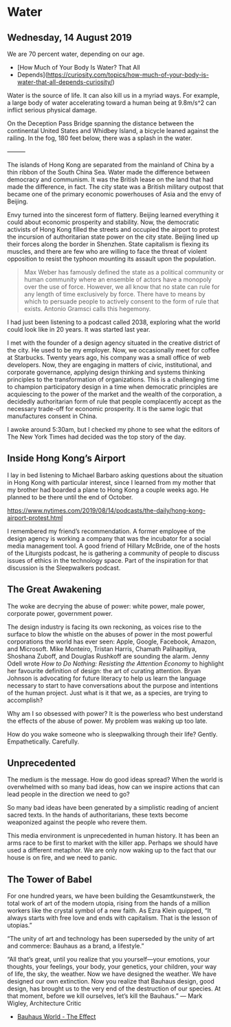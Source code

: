 # Water

## Wednesday, 14 August 2019

We are 70 percent water, depending on our age.

- [How Much of Your Body Is Water? That All
- Depends](https://curiosity.com/topics/how-much-of-your-body-is-water-that-all-depends-curiosity/)

Water is the source of life. It can also kill us in a myriad ways. For example,
a large body of water accelerating toward a human being at 9.8m/s^2 can inflict
serious physical damage.

On the Deception Pass Bridge spanning the distance between the continental
United States and Whidbey Island, a bicycle leaned against the railing. In the
fog, 180 feet below, there was a splash in the water.

———

The islands of Hong Kong are separated from the mainland of China by a thin
ribbon of the South China Sea. Water made the difference between democracy and
communism. It was the British lease on the land that had made the difference, in
fact. The city state was a British military outpost that became one of the
primary economic powerhouses of Asia and the envy of Beijing.

Envy turned into the sincerest form of flattery. Beijing learned everything it
could about economic prosperity and stability. Now, the democratic activists of
Hong Kong filled the streets and occupied the airport to protest the incursion
of authoritarian state power on the city state. Beijing lined up their forces
along the border in Shenzhen. State capitalism is flexing its muscles, and there
are few who are willing to face the threat of violent opposition to resist the
typhoon mounting its assault upon the population.

> Max Weber has famously defined the state as a political community or human
community where an ensemble of actors have a monopoly over the use of force.
However, we all know that no state can rule for any length of time exclusively
by force. There have to means by which to persuade people to actively consent to
the form of rule that exists. Antonio Gramsci calls this hegemony.

I had just been listening to a podcast called 2038, exploring what the world
could look like in 20 years. It was started last year.

I met with the founder of a design agency situated in the creative district of
the city. He used to be my employer. Now, we occasionally meet for coffee at
Starbucks. Twenty years ago, his company was a small office of web developers.
Now, they are engaging in matters of civic, institutional, and corporate
governance, applying design thinking and systems thinking principles to the
transformation of organizations. This is a challenging time to champion
participatory design in a time when democratic principles are acquiescing to the
power of the market and the wealth of the corporation, a decidedly authoritarian
form of rule that people complacently accept as the necessary trade-off for
economic prosperity. It is the same logic that manufactures consent in China.

I awoke around 5:30am, but I checked my phone to see what the editors of The New
York Times had decided was the top story of the day.

## Inside Hong Kong’s Airport

I lay in bed listening to Michael Barbaro asking questions about the situation
in Hong Kong with particular interest, since I learned from my mother that my
brother had boarded a plane to Hong Kong a couple weeks ago. He planned to be
there until the end of October.

https://www.nytimes.com/2019/08/14/podcasts/the-daily/hong-kong-airport-protest.html

I remembered my friend’s recommendation. A former employee of the design agency
is working a company that was the incubator for a social media management tool.
A good friend of Hillary McBride, one of the hosts of the Liturgists podcast, he
is gathering a community of people to discuss issues of ethics in the technology
space. Part of the inspiration for that discussion is the Sleepwalkers podcast.

## The Great Awakening

The woke are decrying the abuse of power: white power, male power, corporate
power, government power.

The design industry is facing its own reckoning, as voices rise to the surface
to blow the whistle on the abuses of power in the most powerful corporations the
world has ever seen: Apple, Google, Facebook, Amazon, and Microsoft. Mike
Monteiro, Tristan Harris, Chamath Palihapitiya, Shoshana Zuboff, and Douglas
Rushkoff are sounding the alarm. Jenny Odell wrote *How to Do Nothing: Resisting
the Attention Economy* to highlight her favourite definition of design: the art
of curating attention. Bryan Johnson is advocating for future literacy to help
us learn the language necessary to start to have conversations about the purpose
and intentions of the human project. Just what is it that we, as a species, are
trying to accomplish?

Why am I so obsessed with power? It is the powerless who best understand the
effects of the abuse of power. My problem was waking up too late.

How do you wake someone who is sleepwalking through their life? Gently.
Empathetically. Carefully.

## Unprecedented

The medium is the message. How do good ideas spread? When the world is
overwhelmed with so many bad ideas, how can we inspire actions that can lead
people in the direction we need to go?

So many bad ideas have been generated by a simplistic reading of ancient sacred
texts. In the hands of authoritarians, these texts become weaponized against the
people who revere them.

This media environment is unprecedented in human history. It has been an arms
race to be first to market with the killer app. Perhaps we should have used a
different metaphor. We are only now waking up to the fact that our house is on
fire, and we need to panic.

## The Tower of Babel

For one hundred years, we have been building the Gesamtkunstwerk, the total work
of art of the modern utopia, rising from the hands of a million workers like the
crystal symbol of a new faith. As Ezra Klein quipped, “It always starts with
free love and ends with capitalism. That is the lesson of utopias.”

“The unity of art and technology has been superseded by the unity of art and
commerce: Bauhaus as a brand, a lifestyle.”

“All that’s great, until you realize that you yourself—your emotions, your
thoughts, your feelings, your body, your genetics, your children, your way of
life, the sky, the weather. Now we have designed the weather. We have designed
our own extinction. Now you realize that Bauhaus design, good design, has
brought us to the very end of the destruction of our species. At that moment,
before we kill ourselves, let’s kill the Bauhaus.” — Mark Wigley, Architecture
Critic

- [Bauhaus World - The Effect](https://youtu.be/LW1415Ddf8c?t=2398)
